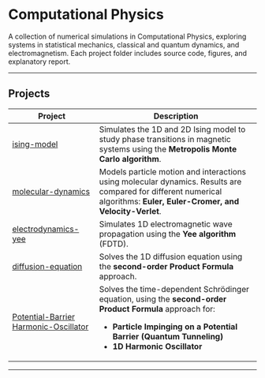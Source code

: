 # Computational Physics

A collection of numerical simulations in Computational Physics, exploring systems in statistical mechanics, classical and quantum dynamics, and electromagnetism. Each project folder includes source code, figures, and explanatory report.

---

## Projects

| Project | Description |
|--------|-------------|
| [ising-model](./Ising-Model) | Simulates the 1D and 2D Ising model to study phase transitions in magnetic systems using the **Metropolis Monte Carlo algorithm**. |
| [molecular-dynamics](./Molecular-Dynamics) | Models particle motion and interactions using molecular dynamics. Results are compared for different numerical algorithms: **Euler, Euler-Cromer, and Velocity-Verlet**. |
| [electrodynamics-yee](./Electrodynamics) | Simulates 1D electromagnetic wave propagation using the **Yee algorithm** (FDTD). |
| [diffusion-equation](./Diffusion-Equation) | Solves the 1D diffusion equation using the **second-order Product Formula** approach. |
| [Potential-Barrier](./Quantum-Potential-Barrier) [Harmonic-Oscillator](./Quantum-Harmonic-Oscillator) | Solves the time-dependent Schrödinger equation, using the **second-order Product Formula** approach for:<ul><li>**Particle Impinging on a Potential Barrier (Quantum Tunneling)**</li><li>**1D Harmonic Oscillator**</li></ul> |

---
